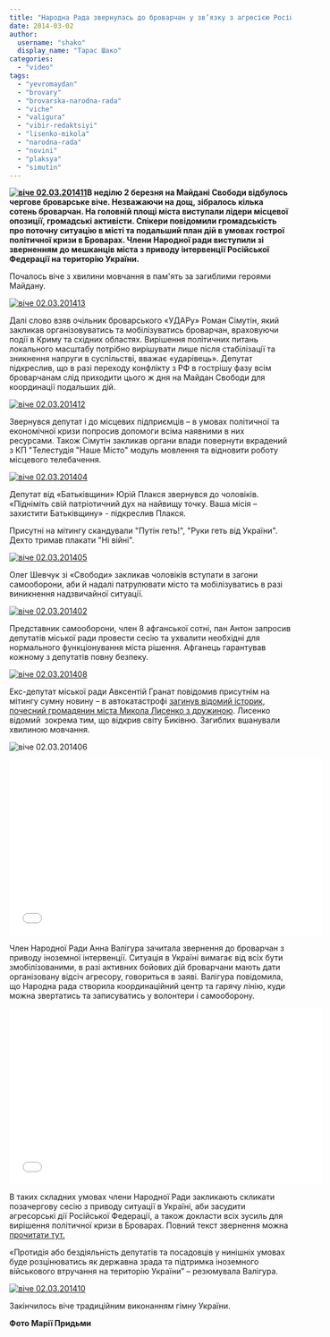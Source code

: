 ```yaml
---
title: "Народна Рада звернулась до броварчан у зв’язку з агресією Російської Федерації. ФОТО. ВІДЕО"
date: 2014-03-02
author: 
  username: "shako"
  display_name: "Тарас Шако"
categories: 
  - "video"
tags: 
  - "yevromaydan"
  - "brovary"
  - "brovarska-narodna-rada"
  - "viche"
  - "valigura"
  - "vibir-redaktsiyi"
  - "lisenko-mikola"
  - "narodna-rada"
  - "novini"
  - "plaksya"
  - "simutin"
---
```


**[![віче 02.03.201411](https://mpz.brovary.org/wp-content/uploads/2014/03/viche-02.03.201411.jpg)](https://mpz.brovary.org/wp-content/uploads/2014/03/viche-02.03.201411.jpg)В неділю 2 березня на Майдані Свободи відбулось чергове броварське віче. Незважаючи на дощ, зібралось кілька сотень броварчан. На головній площі міста виступали лідери місцевої опозиції, громадські активісти. Спікери повідомили громадськість про поточну ситуацію в місті та подальший план дій в умовах гострої політичної кризи в Броварах. Члени Народної ради виступили зі зверненням до мешканців міста з приводу інтервенції Російської Федерації на територію України.**

Почалось віче з хвилини мовчання в пам'ять за загиблими героями Майдану.

[![віче 02.03.201413](https://mpz.brovary.org/wp-content/uploads/2014/03/viche-02.03.201413.jpg)](https://mpz.brovary.org/wp-content/uploads/2014/03/viche-02.03.201413.jpg)

Далі слово взяв очільник броварського «УДАРу» Роман Сімутін, який закликав організовуватись та мобілізуватись броварчан, враховуючи події в Криму та східних областях. Вирішення політичних питань локального масштабу потрібно вирішувати лише після стабілізації та зникнення напруги в суспільстві, вважає «ударівець». Депутат підкреслив, що в разі переходу конфлікту з РФ в гострішу фазу всім броварчанам слід приходити цього ж дня на Майдан Свободи для координації подальших дій.

[![віче 02.03.201412](https://mpz.brovary.org/wp-content/uploads/2014/03/viche-02.03.201412.jpg)](https://mpz.brovary.org/wp-content/uploads/2014/03/viche-02.03.201412.jpg)

Звернувся депутат і до місцевих підприємців – в умовах політичної та економічної кризи попросив допомоги всіма наявними в них ресурсами. Також Сімутін закликав органи влади повернути вкрадений з КП "Телестудія "Наше Місто" модуль мовлення та відновити роботу місцевого телебачення.

[![віче 02.03.201404](https://mpz.brovary.org/wp-content/uploads/2014/03/viche-02.03.201404.jpg)](https://mpz.brovary.org/wp-content/uploads/2014/03/viche-02.03.201404.jpg)

Депутат від «Батьківщини» Юрій Плакся звернувся до чоловіків. «Підніміть свій патріотичний дух на найвищу точку. Ваша місія – захистити Батьківщину» - підкреслив Плакся.

Присутні на мітингу скандували "Путін геть!", "Руки геть від України". Дехто тримав плакати "Ні війні".

[![віче 02.03.201405](https://mpz.brovary.org/wp-content/uploads/2014/03/viche-02.03.201405.jpg)](https://mpz.brovary.org/wp-content/uploads/2014/03/viche-02.03.201405.jpg)

Олег Шевчук зі «Свободи» закликав чоловіків вступати в загони самооборони, аби й надалі патрулювати місто та мобілізуватись в разі виникнення надзвичайної ситуації.

[![віче 02.03.201402](https://mpz.brovary.org/wp-content/uploads/2014/03/viche-02.03.201402.jpg)](https://mpz.brovary.org/wp-content/uploads/2014/03/viche-02.03.201402.jpg)

Представник самооборони, член 8 афганської сотні, пан Антон запросив депутатів міської ради провести сесію та ухвалити необхідні для нормального функціонування міста рішення. Афганець гарантував кожному з депутатів повну безпеку.

[![віче 02.03.201408](https://mpz.brovary.org/wp-content/uploads/2014/03/viche-02.03.201408.jpg)](https://mpz.brovary.org/wp-content/uploads/2014/03/viche-02.03.201408.jpg)

Екс-депутат міської ради Авксентій Гранат повідомив присутнім на мітингу сумну новину – в автокатастрофі [загинув відомий історик, почесний громадянин міста Микола Лисенко з дружиною](https://mpz.brovary.org/istorik-mikola-lisenko-razom-z-druzhinoyu-zaginuli-v-avtokatastrofi/). Лисенко відомий  зокрема тим, що відкрив світу Биківню. Загиблих вшанували хвилиною мовчання.

![віче 02.03.201406](https://mpz.brovary.org/wp-content/uploads/2014/03/viche-02.03.201406.jpg)

<iframe src="//www.youtube.com/embed/bwcoRify6l4" height="315" width="560" allowfullscreen frameborder="0"></iframe>

Член Народної Ради Анна Валігура зачитала звернення до броварчан з приводу іноземної інтервенції. Ситуація в Україні вимагає від всіх бути змобілізованими, в разі активних бойових дій броварчани мають дати організовану відсіч агресору, говориться в заяві. Валігура повідомила, що Народна рада створила координаційний центр та гарячу лінію, куди можна звертатись та записуватись у волонтери і самооборону.

<iframe src="//www.youtube.com/embed/1LpiJtNTxhI" height="315" width="560" allowfullscreen frameborder="0"></iframe>

В таких складних умовах члени Народної Ради закликають скликати позачергову сесію з приводу ситуації в Україні, аби засудити агресорські дії Російської Федерації, а також докласти всіх зусиль для вирішення політичної кризи в Броварах. Повний текст звернення можна [прочитати тут.](https://mpz.brovary.org/zvernennya-narodnoyi-radi-u-zv-yazku-z-inozemnoyu-interventsiyeyu-na-teritoriyu-ukrayini/)

«Протидія або бездіяльність депутатів та посадовців у нинішніх умовах буде розцінюватись як державна зрада та підтримка іноземного військового втручання на територію України” – резюмувала Валігура.

[![віче 02.03.201410](https://mpz.brovary.org/wp-content/uploads/2014/03/viche-02.03.201410.jpg)](https://mpz.brovary.org/wp-content/uploads/2014/03/viche-02.03.201410.jpg)

Закінчилось віче традиційним виконанням гімну України.

**Фото Марії Придьми**
